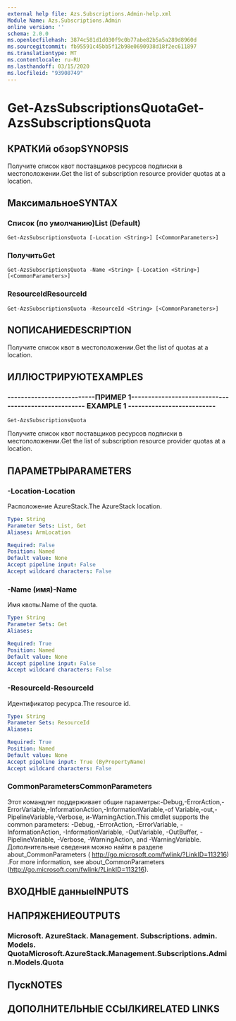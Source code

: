 ```yaml
---
external help file: Azs.Subscriptions.Admin-help.xml
Module Name: Azs.Subscriptions.Admin
online version: ''
schema: 2.0.0
ms.openlocfilehash: 3874c581d1d030f9c0b77abe82b5a5a289d8960d
ms.sourcegitcommit: fb95591c45bb5f12b98e0690938d18f2ec611897
ms.translationtype: MT
ms.contentlocale: ru-RU
ms.lasthandoff: 03/15/2020
ms.locfileid: "93908749"
---
```

# <span data-ttu-id="7523b-101">Get-AzsSubscriptionsQuota</span><span class="sxs-lookup"><span data-stu-id="7523b-101">Get-AzsSubscriptionsQuota</span></span>

## <span data-ttu-id="7523b-102">КРАТКИй обзор</span><span class="sxs-lookup"><span data-stu-id="7523b-102">SYNOPSIS</span></span>
<span data-ttu-id="7523b-103">Получите список квот поставщиков ресурсов подписки в местоположении.</span><span class="sxs-lookup"><span data-stu-id="7523b-103">Get the list of subscription resource provider quotas at a location.</span></span>

## <span data-ttu-id="7523b-104">Максимальное</span><span class="sxs-lookup"><span data-stu-id="7523b-104">SYNTAX</span></span>

### <span data-ttu-id="7523b-105">Список (по умолчанию)</span><span class="sxs-lookup"><span data-stu-id="7523b-105">List (Default)</span></span>
```
Get-AzsSubscriptionsQuota [-Location <String>] [<CommonParameters>]
```

### <span data-ttu-id="7523b-106">Получить</span><span class="sxs-lookup"><span data-stu-id="7523b-106">Get</span></span>
```
Get-AzsSubscriptionsQuota -Name <String> [-Location <String>] [<CommonParameters>]
```

### <span data-ttu-id="7523b-107">ResourceId</span><span class="sxs-lookup"><span data-stu-id="7523b-107">ResourceId</span></span>
```
Get-AzsSubscriptionsQuota -ResourceId <String> [<CommonParameters>]
```

## <span data-ttu-id="7523b-108">NОПИСАНИЕ</span><span class="sxs-lookup"><span data-stu-id="7523b-108">DESCRIPTION</span></span>
<span data-ttu-id="7523b-109">Получите список квот в местоположении.</span><span class="sxs-lookup"><span data-stu-id="7523b-109">Get the list of quotas at a location.</span></span>

## <span data-ttu-id="7523b-110">ИЛЛЮСТРИРУЮТ</span><span class="sxs-lookup"><span data-stu-id="7523b-110">EXAMPLES</span></span>

### <span data-ttu-id="7523b-111">--------------------------ПРИМЕР 1--------------------------</span><span class="sxs-lookup"><span data-stu-id="7523b-111">-------------------------- EXAMPLE 1 --------------------------</span></span>
```
Get-AzsSubscriptionsQuota
```

<span data-ttu-id="7523b-112">Получите список квот поставщиков ресурсов подписки в местоположении.</span><span class="sxs-lookup"><span data-stu-id="7523b-112">Get the list of subscription resource provider quotas at a location.</span></span>

## <span data-ttu-id="7523b-113">ПАРАМЕТРЫ</span><span class="sxs-lookup"><span data-stu-id="7523b-113">PARAMETERS</span></span>

### <span data-ttu-id="7523b-114">-Location</span><span class="sxs-lookup"><span data-stu-id="7523b-114">-Location</span></span>
<span data-ttu-id="7523b-115">Расположение AzureStack.</span><span class="sxs-lookup"><span data-stu-id="7523b-115">The AzureStack location.</span></span>

```yaml
Type: String
Parameter Sets: List, Get
Aliases: ArmLocation

Required: False
Position: Named
Default value: None
Accept pipeline input: False
Accept wildcard characters: False
```

### <span data-ttu-id="7523b-116">-Name (имя)</span><span class="sxs-lookup"><span data-stu-id="7523b-116">-Name</span></span>
<span data-ttu-id="7523b-117">Имя квоты.</span><span class="sxs-lookup"><span data-stu-id="7523b-117">Name of the quota.</span></span>

```yaml
Type: String
Parameter Sets: Get
Aliases: 

Required: True
Position: Named
Default value: None
Accept pipeline input: False
Accept wildcard characters: False
```

### <span data-ttu-id="7523b-118">-ResourceId</span><span class="sxs-lookup"><span data-stu-id="7523b-118">-ResourceId</span></span>
<span data-ttu-id="7523b-119">Идентификатор ресурса.</span><span class="sxs-lookup"><span data-stu-id="7523b-119">The resource id.</span></span>

```yaml
Type: String
Parameter Sets: ResourceId
Aliases: 

Required: True
Position: Named
Default value: None
Accept pipeline input: True (ByPropertyName)
Accept wildcard characters: False
```

### <span data-ttu-id="7523b-120">CommonParameters</span><span class="sxs-lookup"><span data-stu-id="7523b-120">CommonParameters</span></span>
<span data-ttu-id="7523b-121">Этот командлет поддерживает общие параметры:-Debug,-ErrorAction,-ErrorVariable,-InformationAction,-InformationVariable,-of Variable,-out,-PipelineVariable,-Verbose, и-WarningAction.</span><span class="sxs-lookup"><span data-stu-id="7523b-121">This cmdlet supports the common parameters: -Debug, -ErrorAction, -ErrorVariable, -InformationAction, -InformationVariable, -OutVariable, -OutBuffer, -PipelineVariable, -Verbose, -WarningAction, and -WarningVariable.</span></span> <span data-ttu-id="7523b-122">Дополнительные сведения можно найти в разделе about_CommonParameters ( http://go.microsoft.com/fwlink/?LinkID=113216) .</span><span class="sxs-lookup"><span data-stu-id="7523b-122">For more information, see about_CommonParameters (http://go.microsoft.com/fwlink/?LinkID=113216).</span></span>

## <span data-ttu-id="7523b-123">ВХОДНЫЕ данные</span><span class="sxs-lookup"><span data-stu-id="7523b-123">INPUTS</span></span>

## <span data-ttu-id="7523b-124">НАПРЯЖЕНИЕ</span><span class="sxs-lookup"><span data-stu-id="7523b-124">OUTPUTS</span></span>

### <span data-ttu-id="7523b-125">Microsoft. AzureStack. Management. Subscriptions. admin. Models. Quota</span><span class="sxs-lookup"><span data-stu-id="7523b-125">Microsoft.AzureStack.Management.Subscriptions.Admin.Models.Quota</span></span>

## <span data-ttu-id="7523b-126">Пуск</span><span class="sxs-lookup"><span data-stu-id="7523b-126">NOTES</span></span>

## <span data-ttu-id="7523b-127">ДОПОЛНИТЕЛЬНЫЕ ССЫЛКИ</span><span class="sxs-lookup"><span data-stu-id="7523b-127">RELATED LINKS</span></span>

